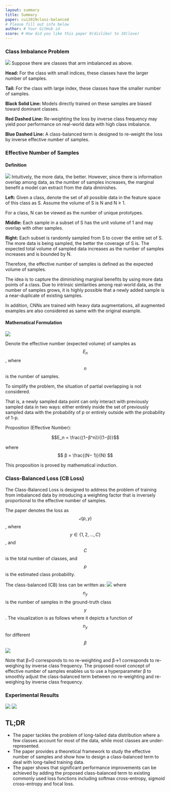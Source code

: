 ```yaml
---
layout: summary
title: Summary
paper: cui2019class-balanced
# Please fill out info below
author: # Your GitHub id
score: # How did you like this paper 0(dislike) to 10(love)
---
```


### Class Imbalance Problem
![](cui2019class-balanced_1a.png)
Suppose there are classes that arm imbalanced as above.

**Head:** For the class with small indices, these classes have the larger number of samples.

**Tail:** For the class with large index, these classes have the smaller number of samples.

**Black Solid Line:** Models directly trained on these samples are biased toward dominant classes.

**Red Dashed Line:** Re-weighting the loss by inverse class frequency may yield poor performance on real-world data with high class imbalance.

**Blue Dashed Line:** A class-balanced term is designed to re-weight the loss by inverse effective number of samples.

### Effective Number of Samples
#### Definition
![](cui2019class-balanced_1g.png)
Intuitively, the more data, the better. However, since there is information overlap among data, as the number of samples increases, the marginal benefit a model can extract from the data diminishes.

**Left:** Given a class, denote the set of all possible data in the feature space of this class as S. Assume the volume of S is N and N ≥ 1.

For a class, N can be viewed as the number of unique prototypes.

**Middle:** Each sample in a subset of S has the unit volume of 1 and may overlap with other samples.

**Right:** Each subset is randomly sampled from S to cover the entire set of S. The more data is being sampled, the better the coverage of S is.
The expected total volume of sampled data increases as the number of samples increases and is bounded by N.

Therefore, the effective number of samples is defined as the expected volume of samples.

The idea is to capture the diminishing marginal benefits by using more data points of a class.
Due to intrinsic similarities among real-world data, as the number of samples grows, it is highly possible that a newly added sample is a near-duplicate of existing samples.

In addition, CNNs are trained with heavy data augmentations, all augmented examples are also considered as same with the original example.


#### Mathematical Formulation
![](cui2019class-balanced_1b.png)

Denote the effective number (expected volume) of samples as $$E_n$$, where $$n$$ is the number of samples.

To simplify the problem, the situation of partial overlapping is not considered.

That is, a newly sampled data point can only interact with previously sampled data in two ways: either entirely inside the set of previously sampled data with the probability of p or entirely outside with the probability of 1-p.

Proposition (Effective Number): 

$$E_n = \frac{(1−β^n)}{(1−β)}$$

where $$ β = \frac{(N− 1)}{N} $$

This proposition is proved by mathematical induction.

### Class-Balanced Loss (CB Loss)
The Class-Balanced Loss is designed to address the
problem of training from imbalanced data by introducing a weighting factor that is inversely proportional to the effective number of samples.

The paper denotes the loss as $$ረ(p,y)$$, where $$y\in\{1,2,...,C\}$$, and $$C$$ is the total number of classes, and $$p$$ is the estimated class probability.

The class-balanced (CB) loss can be written as:
![](cui2019class-balanced_1d.png)
where$$n_y$$is the number of samples in the ground-truth class $$y$$. The visualization is as follows where it depicts a function of $$n_y$$ for different $$\beta$$
![](cui2019class-balanced_1c.png)

Note that β=0 corresponds to no re-weighting and  β→1 corresponds to re-weighing by inverse class frequency. The proposed novel concept of effective number of samples enables us to use a hyperparameter β to smoothly adjust the class-balanced term between no re-weighting and re-weighing by inverse class frequency.

### Experimental Results
![](cui2019class-balanced_1e.png)
![](cui2019class-balanced_1f.png)

## TL;DR
* The paper tackles the problem of long-tailed data distribution where a few classes account for most
of the data, while most classes are under-represented.
* The paper provides a theoretical framework to study the effective number of samples and show how to design a class-balanced term to deal with long-tailed training data.
* The paper shows that significant performance improvements can be achieved by adding the proposed class-balanced term to existing commonly used loss functions including softmax cross-entropy, sigmoid cross-entropy and focal loss.